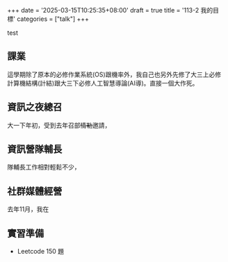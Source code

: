 +++
date = '2025-03-15T10:25:35+08:00'
draft = true
title = '113-2 我的目標'
categories = ["talk"]
+++

test

## 課業

這學期除了原本的必修作業系統(OS)跟機率外，我自己也另外先修了大三上必修計算機結構(計結)跟大三下必修人工智慧導論(AI導)。直接一個大作死。

## 資訊之夜總召

大一下年初，受到去年召部~~情勒~~邀請，

## 資訊營隊輔長

隊輔長工作相對輕鬆不少，

## 社群媒體經營

去年11月，我在

## 實習準備

* Leetcode 150 題